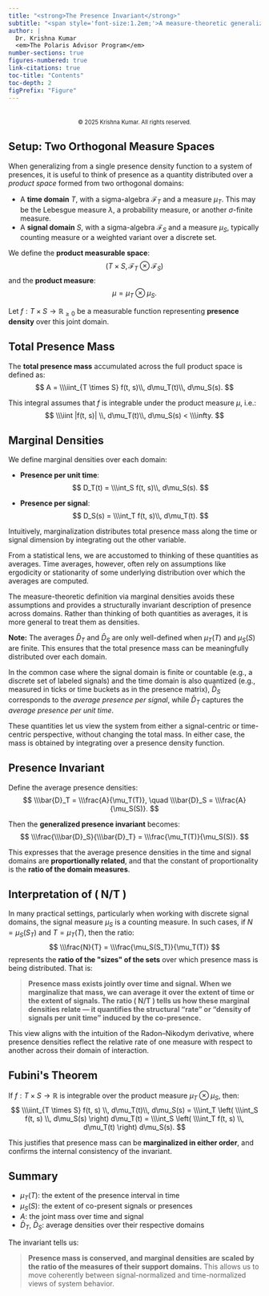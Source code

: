 ```yaml
---
title: "<strong>The Presence Invariant</strong>"
subtitle: "<span style='font-size:1.2em;'>A measure-theoretic generalization</span>"
author: |
  Dr. Krishna Kumar  
  <em>The Polaris Advisor Program</em>
number-sections: true
figures-numbered: true
link-citations: true
toc-title: "Contents"
toc-depth: 2
figPrefix: "Figure"
---
```


<div style="text-align: center; font-size: 80%; margin-top: 3em;">
  © 2025 Krishna Kumar. All rights reserved.
</div>

## Setup: Two Orthogonal Measure Spaces

When generalizing from a single presence density function to a system of
presences, it is useful to think of presence as a quantity distributed over a
*product space* formed from two orthogonal domains:

- A **time domain** $T$, with a sigma-algebra $\mathcal{F}_T$ and a
  measure $\mu_T$. This may be the Lebesgue measure $\lambda$, a probability
  measure, or another $\sigma$-finite measure.
- A **signal domain** $S$, with a sigma-algebra $\mathcal{F}_S$ and a
  measure $\mu_S$, typically counting measure or a weighted variant over a
  discrete set.

We define the **product measurable space**:
$$
(T \times S, \mathcal{F}_T \otimes \mathcal{F}_S)
$$
and the **product measure**:
$$
\mu = \mu_T \otimes \mu_S.
$$

Let $f: T \times S \to \mathbb{R}_{\geq 0}$ be a measurable function
representing **presence density** over this joint domain.



## Total Presence Mass

The **total presence mass** accumulated across the full product space is defined
as:
$$
A = \\\iint_{T \times S} f(t, s)\\, d\mu_T(t)\\, d\mu_S(s).
$$

This integral assumes that $f$ is integrable under the product measure $\mu$,
i.e.:
$$
\\\iint |f(t, s)| \\, d\mu_T(t)\\, d\mu_S(s) < \\\infty.
$$

## Marginal Densities

We define marginal densities over each domain:

- **Presence per unit time**:
  $$
  D_T(t) = \\\int_S f(t, s)\\, d\mu_S(s).
  $$

- **Presence per signal**:
  $$
  D_S(s) = \\\int_T f(t, s)\\, d\mu_T(t).
  $$

Intuitively, marginalization distributes total presence mass along the time or
signal dimension by integrating out the other variable.

From a statistical lens, we are accustomed to thinking of these quantities as
averages. Time averages, however, often rely on assumptions like ergodicity or
stationarity of some underlying distribution over which the averages are
computed.

The measure-theoretic definition via marginal densities avoids these assumptions
and provides a structurally invariant description of presence across domains.
Rather than thinking of both quantities as averages, it is more general to treat
them as densities.

**Note:** The averages $\bar{D}_T$ and $\bar{D}_S$ are only well-defined when
$\mu_T(T)$ and $\mu_S(S)$ are finite. This ensures that the total presence mass
can be meaningfully distributed over each domain.

In the common case where the signal domain is finite or countable (e.g., a
discrete set of labeled signals) and the time domain is also quantized
(e.g., measured in ticks or time buckets as in the presence matrix),
$\bar{D}_S$ corresponds to the *average presence per signal*, while $\bar{D}_T$
captures the *average presence per unit time*.

These quantities let us view the system from either a signal-centric or
time-centric perspective, without changing the total mass. In either case, the
mass is obtained by integrating over a presence density function.

## Presence Invariant

Define the average presence densities:
$$
\\\bar{D}_T = \\\frac{A}{\mu_T(T)}, \quad \\\bar{D}_S = \\\frac{A}{\mu_S(S)}.
$$

Then the **generalized presence invariant** becomes:
$$
\\\frac{\\\bar{D}_S}{\\\bar{D}_T} = \\\frac{\mu_T(T)}{\mu_S(S)}.
$$

This expresses that the average presence densities in the time and signal
domains are **proportionally related**, and that the constant of proportionality
is the **ratio of the domain measures**.

## Interpretation of \( N/T \)

In many practical settings, particularly when working with discrete signal
domains, the signal measure $\mu_S$ is a counting measure. In such cases,
if $N = \mu_S(S_T)$ and $T = \mu_T(T)$, then the ratio:
$$
\\\frac{N}{T} = \\\frac{\mu_S(S_T)}{\mu_T(T)}
$$
represents the **ratio of the "sizes" of the sets** over which presence mass is
being distributed. That is:

> **Presence mass exists jointly over time and signal. When we marginalize that
mass, we can average it over the extent of time or the extent of signals. The
ratio \( N/T \) tells us how these marginal densities relate — it quantifies the
structural “rate” or “density of signals per unit time” induced by the
co-presence.**

This view aligns with the intuition of the Radon–Nikodym derivative, where
presence densities reflect the relative rate of one measure with respect to
another across their domain of interaction.

## Fubini's Theorem

If $f: T \times S \to \mathbb{R}$ is integrable over the product
measure $\mu_T \otimes \mu_S$, then:
$$
\\\iint_{T \times S} f(t, s) \\, d\mu_T(t)\\, d\mu_S(s)
= \\\int_T \left( \\\int_S f(t, s) \\, d\mu_S(s) \right) d\mu_T(t)
= \\\int_S \left( \\\int_T f(t, s) \\, d\mu_T(t) \right) d\mu_S(s).
$$

This justifies that presence mass can be **marginalized in either order**, and
confirms the internal consistency of the invariant.

## Summary

- $\mu_T(T)$: the extent of the presence interval in time
- $\mu_S(S)$: the extent of co-present signals or presences
- $A$: the joint mass over time and signal
- $\bar{D}_T$, $\bar{D}_S$: average densities over their respective domains

The invariant tells us:

> **Presence mass is conserved, and marginal densities are scaled by the ratio
of the measures of their support domains.** This allows us to move coherently
> between signal-normalized and time-normalized views of system behavior.
